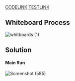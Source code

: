 

[CODELINK](https://github.com/HadeelDaragmeh158/data-structures-and-algorithms/tree/main/linked-list/app/src/main/java/linkedlist)   [TESTLINK](https://github.com/HadeelDaragmeh158/data-structures-and-algorithms/blob/main/linked-list/app/src/test/java/linkedlist/AppTest.java)

## Whiteboard Process
![whitboards (1)](https://user-images.githubusercontent.com/97829483/159143761-2093ae08-88d5-4ae2-866c-637d053087c2.jpg)

<!-- Embedded whiteboard image -->

## Solution
<!-- Show how to run your code, and examples of it in action -->
#### Main Run 
![Screenshot (585)](https://user-images.githubusercontent.com/97829483/159143865-db0f7b5e-7d37-4b0e-8ca6-66660c4a570f.png)

